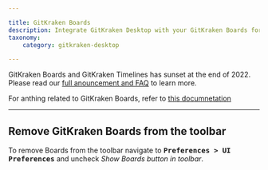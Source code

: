 ```yaml
---

title: GitKraken Boards
description: Integrate GitKraken Desktop with your GitKraken Boards for easy task tracking.
taxonomy:
    category: gitkraken-desktop

---
```


<div class='callout callout--danger'>
    <p> GitKraken Boards and GitKraken Timelines has sunset at the end of 2022. Please read our <a href="https://www.gitkraken.com/boards-and-timelines?product=gitkraken&source=help_center" target="_blank">full anouncement and FAQ</a> to learn more. </p>
</div>

For anthing related to GitKraken Boards, refer to [this documnetation](https://support.gitkraken.com/boards/quick-start/)

***

## Remove GitKraken Boards from the toolbar

To remove Boards from the toolbar navigate to <kbd><strong>Preferences > UI Preferences</strong></kbd> and uncheck _Show Boards button in toolbar_.